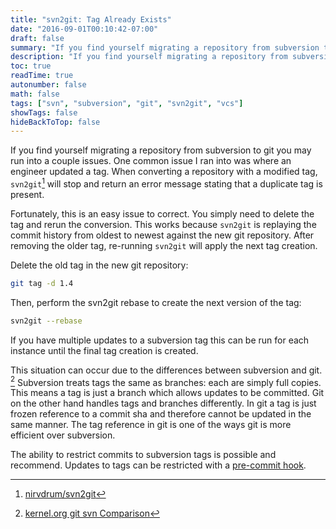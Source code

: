 ```yaml
---
title: "svn2git: Tag Already Exists"
date: "2016-09-01T00:10:42-07:00"
draft: false
summary: "If you find yourself migrating a repository from subversion to git you may run into a couple issues. One common issue I ran into was where an engineer updated a tag. When converting a repository with a modified tag, `svn2git` will stop and return an error message stating that a duplicate tag is present."
description: "If you find yourself migrating a repository from subversion to git you may run into a couple issues. One common issue I ran into was where an engineer updated a tag. When converting a repository with a modified tag, `svn2git` will stop and return an error message stating that a duplicate tag is present."
toc: true
readTime: true
autonumber: false
math: false
tags: ["svn", "subversion", "git", "svn2git", "vcs"]
showTags: false
hideBackToTop: false
---
```


If you find yourself migrating a repository from subversion to git you may run into a couple issues. One common issue I ran into was where an engineer updated a tag. When converting a repository with a modified tag, `svn2git`[^svn2gitrepo] will stop and return an error message stating that a duplicate tag is present.

Fortunately, this is an easy issue to correct. You simply need to delete the tag and rerun the conversion. This works because `svn2git` is replaying the commit history from oldest to newest against the new git repository. After removing the older tag, re-running `svn2git` will apply the next tag creation.

Delete the old tag in the new git repository:
```sh
git tag -d 1.4
```

Then, perform the svn2git rebase to create the next version of the tag:
```sh
svn2git --rebase
```

If you have multiple updates to a subversion tag this can be run for each instance until the final tag creation is created.

This situation can occur due to the differences between subversion and git. [^gitsvncomparison] Subversion treats tags the same as branches: each are simply full copies. This means a tag is just a branch which allows updates to be committed. Git on the other hand handles tags and branches differently. In git a tag is just frozen reference to a commit sha and therefore cannot be updated in the same manner. The tag reference in git is one of the ways git is more efficient over subversion.

The ability to restrict commits to subversion tags is possible and recommend. Updates to tags can be restricted with a [pre-commit hook](https://gist.github.com/derektamsen/7e7c24e0ea18f26a3ab8737f767b0b9d).

[^svn2gitrepo]: [nirvdrum/svn2git](https://github.com/nirvdrum/svn2git)
[^gitsvncomparison]: [kernel.org git svn Comparison](https://git.wiki.kernel.org/index.php/GitSvnComparison)
